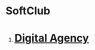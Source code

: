 # SoftClub

1. <h1><a href="https://polomalo.github.io/Digital_Agency/index.html" target="_blank">Digital Agency</h1>

